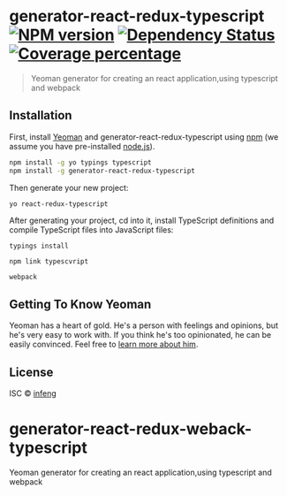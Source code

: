 # generator-react-redux-typescript [![NPM version][npm-image]][npm-url] [![Dependency Status][daviddm-image]][daviddm-url] [![Coverage percentage][coveralls-image]][coveralls-url]
> Yeoman generator for creating an react application,using typescript and webpack

## Installation

First, install [Yeoman](http://yeoman.io) and generator-react-redux-typescript using [npm](https://www.npmjs.com/) (we assume you have pre-installed [node.js](https://nodejs.org/)).

```bash
npm install -g yo typings typescript
npm install -g generator-react-redux-typescript
```

Then generate your new project:

```bash
yo react-redux-typescript
```

After generating your project, cd into it, install TypeScript definitions and compile TypeScript files into JavaScript files:
```
typings install
```
```
npm link typescvript
```
```
webpack
```

## Getting To Know Yeoman

Yeoman has a heart of gold. He&#39;s a person with feelings and opinions, but he&#39;s very easy to work with. If you think he&#39;s too opinionated, he can be easily convinced. Feel free to [learn more about him](http://yeoman.io/).

## License

ISC © [infeng](https://github.com/infeng)


[npm-image]: https://badge.fury.io/js/generator-react-redux-typescript.svg
[npm-url]: https://npmjs.org/package/generator-react-redux-typescript
[travis-image]: https://travis-ci.org/infeng/generator-react-redux-typescript.svg?branch=master
[travis-url]: https://travis-ci.org/infeng/generator-react-redux-typescript
[daviddm-image]: https://david-dm.org/infeng/generator-react-redux-typescript.svg?theme=shields.io
[daviddm-url]: https://david-dm.org/infeng/generator-react-redux-typescript
[coveralls-image]: https://coveralls.io/repos/infeng/generator-react-redux-typescript/badge.svg
[coveralls-url]: https://coveralls.io/r/infeng/generator-react-redux-typescript

# generator-react-redux-weback-typescript
Yeoman generator for creating an react application,using typescript and webpack

